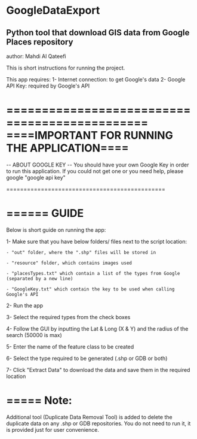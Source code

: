# GoogleDataExport
Python tool that download GIS data from Google Places repository
----------------------------------------------------------------------
author: Mahdi Al Qateefi

This is short instructions for running the project.

This app requires:
1- Internet connection: to get Google's data
2- Google API Key: required by Google's API

==============================================
====IMPORTANT FOR RUNNING THE APPLICATION====
==============================================
-- ABOUT GOOGLE KEY --
You should have your own Google Key in order to run this application.
If you could not get one or you need help, please google "google api key"

==============================================

======
GUIDE
======
Below is short guide on running the app:

1- Make sure that you have below folders/ files next to the script location:

	- "out" folder, where the ".shp" files will be stored in
	
	- "resource" folder, which contains images used
	
	- "placesTypes.txt" which contain a list of the types from Google (separated by a new line)
	
	- "GoogleKey.txt" which contain the key to be used when calling Google's API
	
2- Run the app

3- Select the required types from the check boxes

4- Follow the GUI by inputting the Lat & Long (X & Y) and the radius of the search (50000 is max)

5- Enter the name of the feature class to be created

6- Select the type required to be generated (.shp or GDB or both)

7- Click "Extract Data" to download the data and save them in the required location

=====
Note:
=====
Additional tool (Duplicate Data Removal Tool) is added to delete the duplicate data on any .shp or GDB repositories. You do not need to run it, it is provided just for user convenience.
